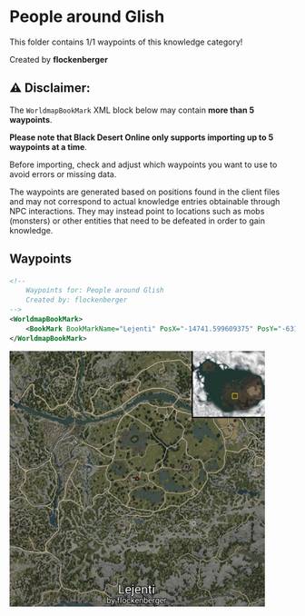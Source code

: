 # People around Glish

This folder contains 1/1 waypoints of this knowledge category!


Created by **flockenberger**

## ⚠️ Disclaimer:
The `WorldmapBookMark` XML block below may contain **more than 5 waypoints**.

**Please note that Black Desert Online only supports importing up to 5 waypoints at a time**.

Before importing, check and adjust which waypoints you want to use to avoid errors or missing data.

The waypoints are generated based on positions found in the client files and may not correspond to actual knowledge entries obtainable through NPC interactions.
They may instead point to locations such as mobs (monsters) or other entities that need to be defeated in order to gain knowledge.

## Waypoints
```xml
<!--
    Waypoints for: People around Glish
    Created by: flockenberger
-->
<WorldmapBookMark>
    <BookMark BookMarkName="Lejenti" PosX="-14741.599609375" PosY="-631.2000122070312" PosZ="-121152.0" />
</WorldmapBookMark>
```

<img src="./People around Glish_Lejenti_Preview.webp" width="450"/> 